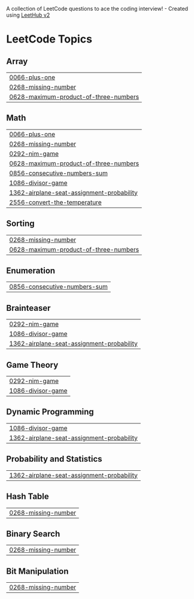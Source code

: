 A collection of LeetCode questions to ace the coding interview! - Created using [LeetHub v2](https://github.com/arunbhardwaj/LeetHub-2.0)
<!---LeetCode Topics Start-->
# LeetCode Topics
## Array
|  |
| ------- |
| [0066-plus-one](https://github.com/egehank1/leetcode/tree/master/0066-plus-one) |
| [0268-missing-number](https://github.com/egehank1/leetcode/tree/master/0268-missing-number) |
| [0628-maximum-product-of-three-numbers](https://github.com/egehank1/leetcode/tree/master/0628-maximum-product-of-three-numbers) |
## Math
|  |
| ------- |
| [0066-plus-one](https://github.com/egehank1/leetcode/tree/master/0066-plus-one) |
| [0268-missing-number](https://github.com/egehank1/leetcode/tree/master/0268-missing-number) |
| [0292-nim-game](https://github.com/egehank1/leetcode/tree/master/0292-nim-game) |
| [0628-maximum-product-of-three-numbers](https://github.com/egehank1/leetcode/tree/master/0628-maximum-product-of-three-numbers) |
| [0856-consecutive-numbers-sum](https://github.com/egehank1/leetcode/tree/master/0856-consecutive-numbers-sum) |
| [1086-divisor-game](https://github.com/egehank1/leetcode/tree/master/1086-divisor-game) |
| [1362-airplane-seat-assignment-probability](https://github.com/egehank1/leetcode/tree/master/1362-airplane-seat-assignment-probability) |
| [2556-convert-the-temperature](https://github.com/egehank1/leetcode/tree/master/2556-convert-the-temperature) |
## Sorting
|  |
| ------- |
| [0268-missing-number](https://github.com/egehank1/leetcode/tree/master/0268-missing-number) |
| [0628-maximum-product-of-three-numbers](https://github.com/egehank1/leetcode/tree/master/0628-maximum-product-of-three-numbers) |
## Enumeration
|  |
| ------- |
| [0856-consecutive-numbers-sum](https://github.com/egehank1/leetcode/tree/master/0856-consecutive-numbers-sum) |
## Brainteaser
|  |
| ------- |
| [0292-nim-game](https://github.com/egehank1/leetcode/tree/master/0292-nim-game) |
| [1086-divisor-game](https://github.com/egehank1/leetcode/tree/master/1086-divisor-game) |
| [1362-airplane-seat-assignment-probability](https://github.com/egehank1/leetcode/tree/master/1362-airplane-seat-assignment-probability) |
## Game Theory
|  |
| ------- |
| [0292-nim-game](https://github.com/egehank1/leetcode/tree/master/0292-nim-game) |
| [1086-divisor-game](https://github.com/egehank1/leetcode/tree/master/1086-divisor-game) |
## Dynamic Programming
|  |
| ------- |
| [1086-divisor-game](https://github.com/egehank1/leetcode/tree/master/1086-divisor-game) |
| [1362-airplane-seat-assignment-probability](https://github.com/egehank1/leetcode/tree/master/1362-airplane-seat-assignment-probability) |
## Probability and Statistics
|  |
| ------- |
| [1362-airplane-seat-assignment-probability](https://github.com/egehank1/leetcode/tree/master/1362-airplane-seat-assignment-probability) |
## Hash Table
|  |
| ------- |
| [0268-missing-number](https://github.com/egehank1/leetcode/tree/master/0268-missing-number) |
## Binary Search
|  |
| ------- |
| [0268-missing-number](https://github.com/egehank1/leetcode/tree/master/0268-missing-number) |
## Bit Manipulation
|  |
| ------- |
| [0268-missing-number](https://github.com/egehank1/leetcode/tree/master/0268-missing-number) |
<!---LeetCode Topics End-->
